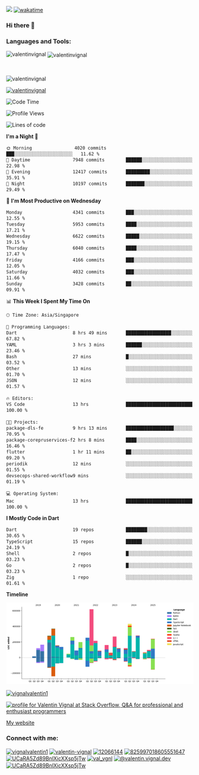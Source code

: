 
![](https://komarev.com/ghpvc/?username=valentinvignal&label=Profile%20views&color=0e75b6&style=flat)
[![wakatime](https://wakatime.com/badge/user/a700230c-ba51-4378-8fbc-fbcb542401ed.svg)](https://wakatime.com/@a700230c-ba51-4378-8fbc-fbcb542401ed)

### Hi there 👋

<h3 align="left">Languages and Tools:</h3>


<p><img align="left" src="https://github-readme-stats.vercel.app/api?username=ValentinVignal&count_private=true&show_icons=true&theme=dark" alt="valentinvignal" /></p>

<p>&nbsp;<img align="center" src="https://github-readme-stats.vercel.app/api/top-langs/?username=ValentinVignal&hide=jupyter%20notebook&layout=compact&theme=dark" alt="valentinvignal" /></p>

<br/>

<p><img align="center" src="https://github-readme-streak-stats.herokuapp.com/?user=valentinvignal&theme=dark" alt="valentinvignal" /></p>


<p align="left"> <a href="https://github.com/ryo-ma/github-profile-trophy"><img src="https://github-profile-trophy.vercel.app/?username=valentinvignal&theme=darkhub" alt="valentinvignal" /></a> </p>

<!--START_SECTION:waka-->
![Code Time](http://img.shields.io/badge/Code%20Time-3%2C522%20hrs%208%20mins-blue)

![Profile Views](http://img.shields.io/badge/Profile%20Views-0-blue)

![Lines of code](https://img.shields.io/badge/From%20Hello%20World%20I%27ve%20Written-4.9%20million%20lines%20of%20code-blue)

**I'm a Night 🦉** 

```text
🌞 Morning                4020 commits        ███░░░░░░░░░░░░░░░░░░░░░░   11.62 % 
🌆 Daytime                7948 commits        ██████░░░░░░░░░░░░░░░░░░░   22.98 % 
🌃 Evening                12417 commits       █████████░░░░░░░░░░░░░░░░   35.91 % 
🌙 Night                  10197 commits       ███████░░░░░░░░░░░░░░░░░░   29.49 % 
```
📅 **I'm Most Productive on Wednesday** 

```text
Monday                   4341 commits        ███░░░░░░░░░░░░░░░░░░░░░░   12.55 % 
Tuesday                  5953 commits        ████░░░░░░░░░░░░░░░░░░░░░   17.21 % 
Wednesday                6622 commits        █████░░░░░░░░░░░░░░░░░░░░   19.15 % 
Thursday                 6040 commits        ████░░░░░░░░░░░░░░░░░░░░░   17.47 % 
Friday                   4166 commits        ███░░░░░░░░░░░░░░░░░░░░░░   12.05 % 
Saturday                 4032 commits        ███░░░░░░░░░░░░░░░░░░░░░░   11.66 % 
Sunday                   3428 commits        ██░░░░░░░░░░░░░░░░░░░░░░░   09.91 % 
```


📊 **This Week I Spent My Time On** 

```text
🕑︎ Time Zone: Asia/Singapore

💬 Programming Languages: 
Dart                     8 hrs 49 mins       █████████████████░░░░░░░░   67.82 % 
YAML                     3 hrs 3 mins        ██████░░░░░░░░░░░░░░░░░░░   23.46 % 
Bash                     27 mins             █░░░░░░░░░░░░░░░░░░░░░░░░   03.52 % 
Other                    13 mins             ░░░░░░░░░░░░░░░░░░░░░░░░░   01.70 % 
JSON                     12 mins             ░░░░░░░░░░░░░░░░░░░░░░░░░   01.57 % 

🔥 Editors: 
VS Code                  13 hrs              █████████████████████████   100.00 % 

🐱‍💻 Projects: 
package-dls-fe           9 hrs 13 mins       ██████████████████░░░░░░░   70.95 % 
package-corepruservices-f2 hrs 8 mins        ████░░░░░░░░░░░░░░░░░░░░░   16.46 % 
flutter                  1 hr 11 mins        ██░░░░░░░░░░░░░░░░░░░░░░░   09.20 % 
periodik                 12 mins             ░░░░░░░░░░░░░░░░░░░░░░░░░   01.55 % 
devsecops-shared-workflow9 mins              ░░░░░░░░░░░░░░░░░░░░░░░░░   01.19 % 

💻 Operating System: 
Mac                      13 hrs              █████████████████████████   100.00 % 
```

**I Mostly Code in Dart** 

```text
Dart                     19 repos            ████████░░░░░░░░░░░░░░░░░   30.65 % 
TypeScript               15 repos            ██████░░░░░░░░░░░░░░░░░░░   24.19 % 
Shell                    2 repos             █░░░░░░░░░░░░░░░░░░░░░░░░   03.23 % 
Go                       2 repos             █░░░░░░░░░░░░░░░░░░░░░░░░   03.23 % 
Zig                      1 repo              ░░░░░░░░░░░░░░░░░░░░░░░░░   01.61 % 
```



**Timeline**

![Lines of Code chart](https://raw.githubusercontent.com/ValentinVignal/ValentinVignal/main/assets/bar_graph.png)


<!--END_SECTION:waka-->

<p align="left"> <a href="https://twitter.com/vignalvalentin1" target="blank"><img src="https://img.shields.io/twitter/follow/vignalvalentin1?logo=twitter" alt="vignalvalentin1" /></a> </p>

<a href="https://stackoverflow.com/users/12066144/valentin-vignal"><img src="https://stackexchange.com/users/flair/16694563.png?theme=dark" width="208" height="58" alt="profile for Valentin Vignal at Stack Overflow, Q&amp;A for professional and enthusiast programmers" title="profile for Valentin Vignal at Stack Overflow, Q&amp;A for professional and enthusiast programmers"></a>

[My website](https://valentinvignal.github.io/portfolio/)

<h3 align="left">Connect with me:</h3>
<p align="left">
<a href="https://twitter.com/vignalvalentin1" target="blank"><img align="center" src="https://raw.githubusercontent.com/rahuldkjain/github-profile-readme-generator/master/src/images/icons/Social/twitter.svg" alt="vignalvalentin1" height="30" width="40" /></a>
<a href="https://linkedin.com/in/valentin-vignal" target="blank"><img align="center" src="https://raw.githubusercontent.com/rahuldkjain/github-profile-readme-generator/master/src/images/icons/Social/linked-in-alt.svg" alt="valentin-vignal" height="30" width="40" /></a>
<a href="https://stackoverflow.com/users/12066144" target="blank"><img align="center" src="https://raw.githubusercontent.com/rahuldkjain/github-profile-readme-generator/master/src/images/icons/Social/stack-overflow.svg" alt="12066144" height="30" width="40" /></a>
<a href="https://discordapp.com/users/825997018605551647" target="blank"><img align="center" src="https://raw.githubusercontent.com/rahuldkjain/github-profile-readme-generator/master/src/images/icons/Social/discord.svg" alt="825997018605551647" height="30" width="40" /></a>
<a href="https://www.reddit.com/user/ValentinVignal" target="blank"><img align="center" src="https://raw.githubusercontent.com/rahuldkjain/github-profile-readme-generator/master/src/images/icons/Social/reddit.svg" alt="UCaRA5Zd89BnlXicXXsp5jTw" height="30" width="40" /></a>
<a href="https://instagram.com/valentin_vignal" target="blank"><img align="center" src="https://raw.githubusercontent.com/rahuldkjain/github-profile-readme-generator/master/src/images/icons/Social/instagram.svg" alt="val_vgnl" height="30" width="40" /></a>
<a href="https://medium.com/@valentin.vignal.dev" target="blank"><img align="center" src="https://raw.githubusercontent.com/rahuldkjain/github-profile-readme-generator/master/src/images/icons/Social/medium.svg" alt="@valentin.vignal.dev" height="30" width="40" /></a>
<a href="https://www.youtube.com/channel/UCaRA5Zd89BnlXicXXsp5jTw" target="blank"><img align="center" src="https://raw.githubusercontent.com/rahuldkjain/github-profile-readme-generator/master/src/images/icons/Social/youtube.svg" alt="UCaRA5Zd89BnlXicXXsp5jTw" height="30" width="40" /></a>
</p>


